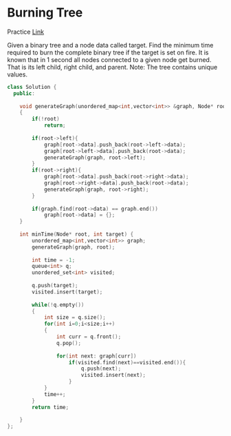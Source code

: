 # Burning Tree

Practice [Link](https://www.geeksforgeeks.org/problems/burning-tree/1)

Given a binary tree and a node data called target. Find the minimum time required to burn the complete binary tree if the target is set on fire. It is known that in 1 second all nodes connected to a given node get burned. That is its left child, right child, and parent.
Note: The tree contains unique values.
```cpp
class Solution {
  public:
  
    void generateGraph(unordered_map<int,vector<int>> &graph, Node* root)
    {
        if(!root)
            return;
            
        if(root->left){
            graph[root->data].push_back(root->left->data);
            graph[root->left->data].push_back(root->data);
            generateGraph(graph, root->left);
        }
        if(root->right){
            graph[root->data].push_back(root->right->data);
            graph[root->right->data].push_back(root->data);
            generateGraph(graph, root->right);
        }
        
        if(graph.find(root->data) == graph.end())
            graph[root->data] = {};
    }
  
    int minTime(Node* root, int target) {
        unordered_map<int,vector<int>> graph;
        generateGraph(graph, root);
        
        int time = -1;
        queue<int> q;
        unordered_set<int> visited;
        
        q.push(target);
        visited.insert(target);
        
        while(!q.empty())
        {
            int size = q.size();
            for(int i=0;i<size;i++)
            {
                int curr = q.front();
                q.pop();
                
                for(int next: graph[curr])
                    if(visited.find(next)==visited.end()){
                        q.push(next);
                        visited.insert(next);
                    }
            }
            time++;
        }
        return time;
        
    }
};
```